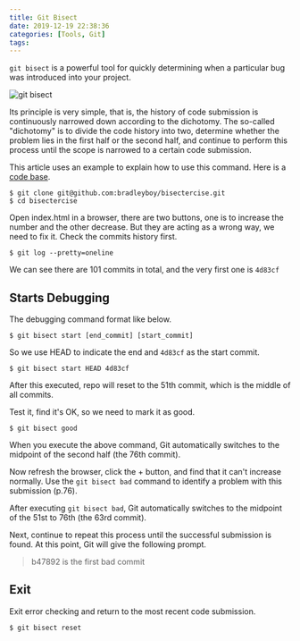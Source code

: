 ```yaml
---
title: Git Bisect
date: 2019-12-19 22:38:36
categories: [Tools, Git]
tags:
---
```


`git bisect` is a powerful tool for quickly determining when a particular bug was introduced into your project.

![git bisect][bisect]
<!--more-->

Its principle is very simple, that is, the history of code submission is continuously narrowed down according to the dichotomy. The so-called "dichotomy" is to divide the code history into two, determine whether the problem lies in the first half or the second half, and continue to perform this process until the scope is narrowed to a certain code submission.

This article uses an example to explain how to use this command. Here is a [code base](https://github.com/bradleyboy/bisectercise).

```
$ git clone git@github.com:bradleyboy/bisectercise.git
$ cd bisectercise
```

Open index.html in a browser, there are two buttons, one is to increase the number and the other decrease. But they are acting as a wrong way, we need to fix it. Check the commits history first.

```
$ git log --pretty=oneline
```
We can see there are 101 commits in total, and the very first one is `4d83cf`

## Starts Debugging

The debugging command format like below.

```
$ git bisect start [end_commit] [start_commit]
```
So we use HEAD to indicate the end and `4d83cf` as the start commit.
```
$ git bisect start HEAD 4d83cf
```
After this executed, repo will reset to the 51th commit, which is the middle of all commits.

Test it, find it's OK, so we need to mark it as good.

```
$ git bisect good
```

When you execute the above command, Git automatically switches to the midpoint of the second half (the 76th commit).

Now refresh the browser, click the + button, and find that it can't increase normally. Use the `git bisect bad` command to identify a problem with this submission (p.76).

After executing  `git bisect bad`, Git automatically switches to the midpoint of the 51st to 76th (the 63rd commit).

Next, continue to repeat this process until the successful submission is found. At this point, Git will give the following prompt.

> b47892 is the first bad commit


## Exit

Exit error checking and return to the most recent code submission.
```
$ git bisect reset
```

[bisect]: /blog/img/git-bisect.png
